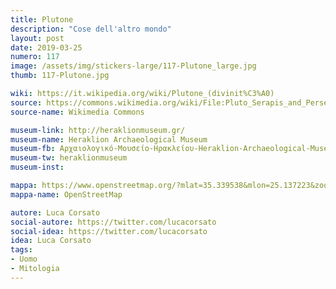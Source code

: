 ```yaml
---
title: Plutone
description: "Cose dell'altro mondo"
layout: post
date: 2019-03-25
numero: 117
image: /assets/img/stickers-large/117-Plutone_large.jpg
thumb: 117-Plutone.jpg

wiki: https://it.wikipedia.org/wiki/Plutone_(divinit%C3%A0)
source: https://commons.wikimedia.org/wiki/File:Pluto_Serapis_and_Persephone_Isis_Heraklion_museum.jpg?fastcci_from=354490&c1=354490&d1=15&s=200&a=fqv&uselang=it
source-name: Wikimedia Commons

museum-link: http://heraklionmuseum.gr/
museum-name: Heraklion Archaeological Museum
museum-fb: Αρχαιολογικό-Μουσείο-Ηρακλείου-Heraklion-Archaeological-Museum-1004913032959420
museum-tw: heraklionmuseum
museum-inst:

mappa: https://www.openstreetmap.org/?mlat=35.339538&mlon=25.137223&zoom=15#map=15/35.3395/25.1372
mappa-name: OpenStreetMap

autore: Luca Corsato
social-autore: https://twitter.com/lucacorsato
social-idea: https://twitter.com/lucacorsato
idea: Luca Corsato
tags:
- Uomo
- Mitologia
---
```

